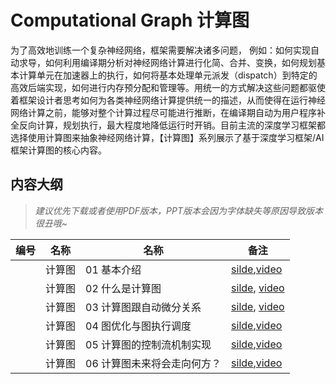 # Computational Graph 计算图

为了高效地训练一个复杂神经网络，框架需要解决诸多问题， 例如：如何实现自动求导，如何利用编译期分析对神经网络计算进行化简、合并、变换，如何规划基本计算单元在加速器上的执行，如何将基本处理单元派发（dispatch）到特定的高效后端实现，如何进行内存预分配和管理等。用统一的方式解决这些问题都驱使着框架设计者思考如何为各类神经网络计算提供统一的描述，从而使得在运行神经网络计算之前，能够对整个计算过程尽可能进行推断，在编译期自动为用户程序补全反向计算，规划执行，最大程度地降低运行时开销。目前主流的深度学习框架都选择使用计算图来抽象神经网络计算，【计算图】系列展示了基于深度学习框架/AI框架计算图的核心内容。

## 内容大纲

> *建议优先下载或者使用PDF版本，PPT版本会因为字体缺失等原因导致版本很丑哦~*

| 编号  | 名称  | 名称              | 备注                                                                                          |
| --- | --- | --------------- | ------------------------------------------------------------------------------------------- |
|     | 计算图 | 01 基本介绍         | [silde](./01.introduction.pdf),[video](https://www.bilibili.com/video/BV1cG411E7gV/)      |
|     | 计算图 | 02 什么是计算图       | [silde](./02.computation_graph.pdf), [video](https://www.bilibili.com/video/BV1rR4y197HM/) |
|     | 计算图 | 03 计算图跟自动微分关系   | [silde](./03.atuodiff.pdf), [video](https://www.bilibili.com/video/BV1S24y197FU/)          |
|     | 计算图 | 04 图优化与图执行调度    | [silde](./04.dispatch.pdf),[video](https://www.bilibili.com/video/BV1hD4y1k7Ty/)           |
|     | 计算图 | 05 计算图的控制流机制实现  | [silde](./05.control_flow.pdf),[video](https://www.bilibili.com/video/BV17P41177Pk/)       |
|     | 计算图 | 06 计算图未来将会走向何方？ | [silde](./06.future.pdf),[video](https://www.bilibili.com/video/BV1hm4y1A7Nv/)
